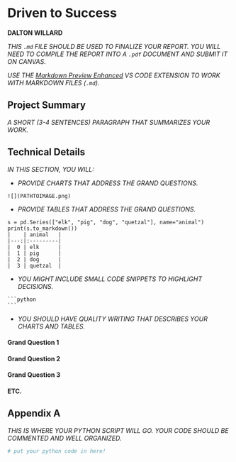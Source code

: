 # Driven to Success

__DALTON WILLARD__

_THIS `.md` FILE SHOULD BE USED TO FINALIZE YOUR REPORT.  YOU WILL NEED TO COMPILE THE REPORT INTO A `.pdf` DOCUMENT AND SUBMIT IT ON CANVAS._

_USE THE [Markdown Preview Enhanced](https://marketplace.visualstudio.com/items?itemName=shd101wyy.markdown-preview-enhanced) VS CODE EXTENSION TO WORK WITH MARKDOWN FILES (`.md`)._

## Project Summary

_A SHORT (3-4 SENTENCES) PARAGRAPH THAT SUMMARIZES YOUR WORK._

## Technical Details

_IN THIS SECTION, YOU WILL:_

- _PROVIDE CHARTS THAT ADDRESS THE GRAND QUESTIONS._

```
![](PATHTOIMAGE.png)
```

- _PROVIDE TABLES THAT ADDRESS THE GRAND QUESTIONS._

```
s = pd.Series(["elk", "pig", "dog", "quetzal"], name="animal")
print(s.to_markdown())
|    | animal   |
|---:|:---------|
|  0 | elk      |
|  1 | pig      |
|  2 | dog      |
|  3 | quetzal  |
```

- _YOU MIGHT INCLUDE SMALL CODE SNIPPETS TO HIGHLIGHT DECISIONS._

````
```python
```
````

- _YOU SHOULD HAVE QUALITY WRITING THAT DESCRIBES YOUR CHARTS AND TABLES._

#### Grand Question 1

#### Grand Question 2

#### Grand Question 3

#### ETC.

## Appendix A

_THIS IS WHERE YOUR PYTHON SCRIPT WILL GO. YOUR CODE SHOULD BE COMMENTED AND WELL ORGANIZED._

```python
# put your python code in here!
```